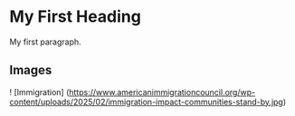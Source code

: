 <!DOCTYPE html>
<html>
<head>
<title>Page Title</title>
</head>
<body>

<h1>My First Heading</h1>
<p>My first paragraph.</p>

</body>
</html>

## Images
! [Immigration] (https://www.americanimmigrationcouncil.org/wp-content/uploads/2025/02/immigration-impact-communities-stand-by.jpg)
